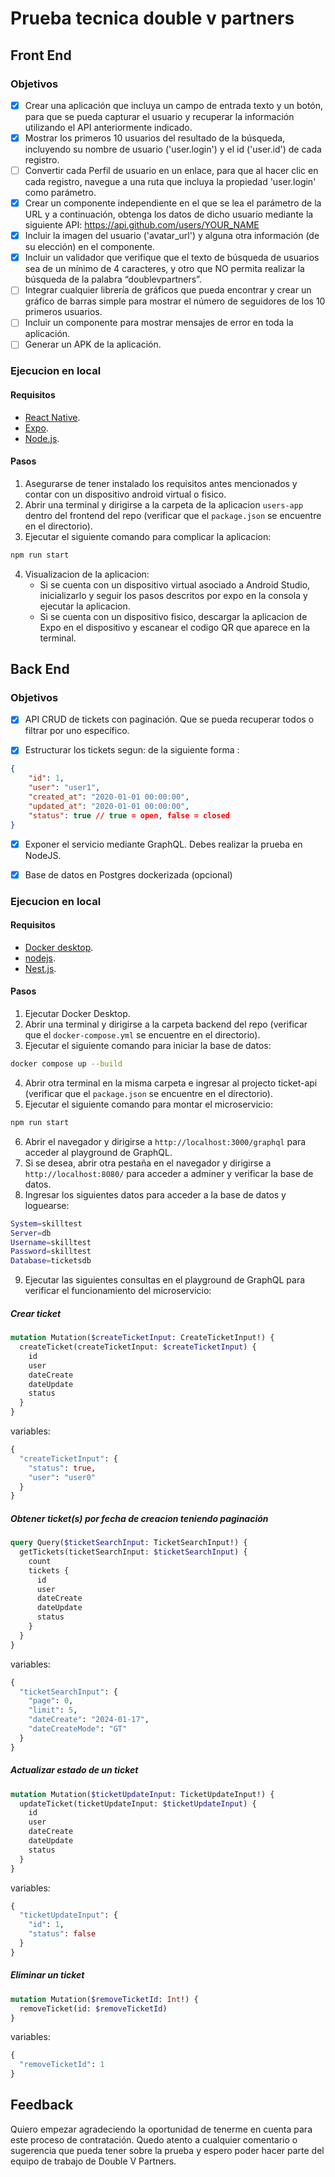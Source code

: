 # Prueba tecnica double v partners

## Front End

### Objetivos
- [x] Crear una aplicación que incluya un campo de entrada texto y un botón, para que se pueda capturar el usuario y recuperar la información utilizando el API anteriormente indicado.
- [x] Mostrar los primeros 10 usuarios del resultado de la búsqueda, incluyendo su nombre de usuario ('user.login') y el id ('user.id') de cada registro.
- [ ] Convertir cada Perfil de usuario en un enlace, para que al hacer clic en cada registro, navegue a una ruta que incluya la propiedad 'user.login' como
parámetro.
- [x] Crear un componente independiente en el que se lea el parámetro de la URL y a continuación, obtenga los datos de dicho usuario mediante la siguiente API: https://api.github.com/users/YOUR_NAME
- [x] Incluir la imagen del usuario ('avatar_url') y alguna otra información (de su elección) en el componente.
- [x] Incluir un validador que verifique que el texto de búsqueda de usuarios sea de un mínimo de 4 caracteres, y otro que NO permita realizar la búsqueda de la palabra “doublevpartners”.
- [ ] Integrar cualquier librería de gráficos que pueda encontrar y crear un gráfico de barras simple para mostrar el número de seguidores de los 10 primeros usuarios.
- [ ] Incluir un componente para mostrar mensajes de error en toda la aplicación.
- [ ] Generar un APK de la aplicación.

### Ejecucion en local

#### Requisitos

- [React Native](https://reactnative.dev/docs/environment-setup).
- [Expo](https://docs.expo.io/get-started/installation/).
- [Node.js](https://nodejs.org/es/download/).

#### Pasos

1. Asegurarse de tener instalado los requisitos antes mencionados y contar con un dispositivo android virtual o fisico.
2. Abrir una terminal y dirigirse a la carpeta de la aplicacion `users-app` dentro del frontend del repo (verificar que el `package.json` se encuentre en el directorio).
3. Ejecutar el siguiente comando para complicar la aplicacion:

```bash
npm run start 
```
4. Visualizacion de la aplicacion:
    - Si se cuenta con un dispositivo virtual asociado a Android Studio, inicializarlo y seguir los pasos descritos por expo en la consola y ejecutar la aplicacion.
    - Si se cuenta con un dispositivo fisico, descargar la aplicacion de Expo en el dispositivo y escanear el codigo QR que aparece en la terminal.

## Back End

### Objetivos
- [X] API CRUD de tickets con paginación. Que se pueda recuperar todos o filtrar por uno específico.

- [X] Estructurar los tickets segun: de la siguiente forma :
```json
{
    "id": 1,
    "user": "user1",
    "created_at": "2020-01-01 00:00:00",
    "updated_at": "2020-01-01 00:00:00",
    "status": true // true = open, false = closed
}
```

- [x] Exponer el servicio mediante GraphQL. Debes
realizar la prueba en NodeJS.

- [x] Base de datos en Postgres dockerizada (opcional)

### Ejecucion en local

#### Requisitos

- [Docker desktop](https://www.docker.com/products/docker-desktop).
- [nodejs](https://nodejs.org/es/download/).
- [Nest.js](https://docs.nestjs.com/first-steps).

#### Pasos

1. Ejecutar Docker Desktop.
2. Abrir una terminal y dirigirse a la carpeta backend del repo (verificar que el `docker-compose.yml` se encuentre en el directorio).
3. Ejecutar el siguiente comando para iniciar la base de datos:

```bash
docker compose up --build
```

4. Abrir otra terminal en la misma carpeta e ingresar al projecto ticket-api (verificar que el `package.json` se encuentre en el directorio).
5. Ejecutar el siguiente comando para montar el microservicio:

```bash
npm run start
```
6. Abrir el navegador y dirigirse a `http://localhost:3000/graphql` para acceder al playground de GraphQL.
7. Si se desea, abrir otra pestaña en el navegador y dirigirse a `http://localhost:8080/` para acceder a adminer y verificar la base de datos.
8. Ingresar los siguientes datos para acceder a la base de datos y loguearse:

```bash
System=skilltest
Server=db
Username=skilltest
Password=skilltest
Database=ticketsdb
```
9. Ejecutar las siguientes consultas en el playground de GraphQL para verificar el funcionamiento del microservicio:

##### Crear ticket

```graphql
mutation Mutation($createTicketInput: CreateTicketInput!) {
  createTicket(createTicketInput: $createTicketInput) {
    id
    user
    dateCreate
    dateUpdate
    status
  }
}
```

variables:

```graphql
{
  "createTicketInput": {
    "status": true,
    "user": "user0"
  }
}
```

##### Obtener ticket(s) por fecha de creacion teniendo paginación

```graphql
query Query($ticketSearchInput: TicketSearchInput!) {
  getTickets(ticketSearchInput: $ticketSearchInput) {
    count
    tickets {
      id
      user
      dateCreate
      dateUpdate
      status
    }
  }
}
```

variables:

```graphql
{
  "ticketSearchInput": {
    "page": 0,
    "limit": 5,
    "dateCreate": "2024-01-17",
    "dateCreateMode": "GT"
  }
}
```

##### Actualizar estado de un ticket

```graphql
mutation Mutation($ticketUpdateInput: TicketUpdateInput!) {
  updateTicket(ticketUpdateInput: $ticketUpdateInput) {
    id
    user
    dateCreate
    dateUpdate
    status
  }
}
```

variables:

```graphql
{
  "ticketUpdateInput": {
    "id": 1,
    "status": false
  }
}
```

##### Eliminar un ticket

```graphql
mutation Mutation($removeTicketId: Int!) {
  removeTicket(id: $removeTicketId)
}
```

variables:

```graphql
{
  "removeTicketId": 1
}
```

## Feedback

Quiero empezar agradeciendo la oportunidad de tenerme en cuenta para este proceso de contratación. Quedo atento a cualquier comentario o sugerencia que pueda tener sobre la prueba y espero poder hacer parte del equipo de trabajo de Double V Partners.
